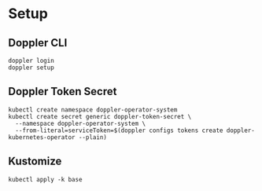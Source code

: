 # Setup
## Doppler CLI
```shell
doppler login
doppler setup
```
## Doppler Token Secret
```shell
kubectl create namespace doppler-operator-system 
kubectl create secret generic doppler-token-secret \
  --namespace doppler-operator-system \
  --from-literal=serviceToken=$(doppler configs tokens create doppler-kubernetes-operator --plain)
```

## Kustomize
```shell
kubectl apply -k base
```